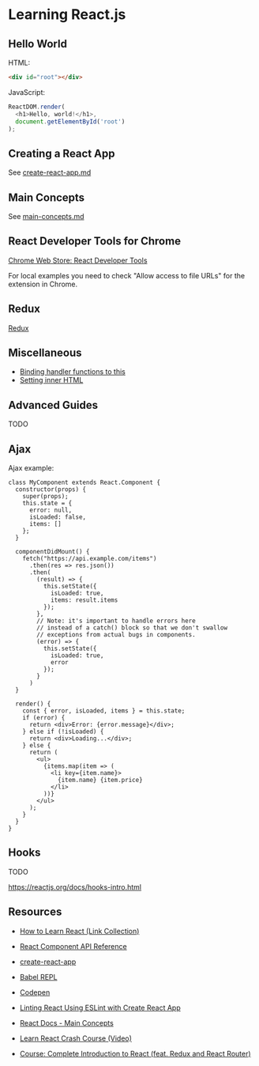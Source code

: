 # Learning React.js

## Hello World

HTML:

```html
<div id="root"></div>
```

JavaScript:

```javascript
ReactDOM.render(
  <h1>Hello, world!</h1>,
  document.getElementById('root')
);
```

## Creating a React App

See [create-react-app.md](create-react-app.md)

## Main Concepts

See [main-concepts.md](main-concepts.md)

## React Developer Tools for Chrome

[Chrome Web Store: React Developer Tools](https://chrome.google.com/webstore/detail/react-developer-tools/fmkadmapgofadopljbjfkapdkoienihi)

For local examples you need to check "Allow access to file URLs" for the extension in Chrome.

## Redux

[Redux](redux.md)

## Miscellaneous

* [Binding handler functions to this](bind-handler-functions.md)
* [Setting inner HTML](setting-inner-html.md)

## Advanced Guides

TODO

## Ajax

Ajax example:

```babel
class MyComponent extends React.Component {
  constructor(props) {
    super(props);
    this.state = {
      error: null,
      isLoaded: false,
      items: []
    };
  }

  componentDidMount() {
    fetch("https://api.example.com/items")
      .then(res => res.json())
      .then(
        (result) => {
          this.setState({
            isLoaded: true,
            items: result.items
          });
        },
        // Note: it's important to handle errors here
        // instead of a catch() block so that we don't swallow
        // exceptions from actual bugs in components.
        (error) => {
          this.setState({
            isLoaded: true,
            error
          });
        }
      )
  }

  render() {
    const { error, isLoaded, items } = this.state;
    if (error) {
      return <div>Error: {error.message}</div>;
    } else if (!isLoaded) {
      return <div>Loading...</div>;
    } else {
      return (
        <ul>
          {items.map(item => (
            <li key={item.name}>
              {item.name} {item.price}
            </li>
          ))}
        </ul>
      );
    }
  }
}
```

## Hooks

TODO

https://reactjs.org/docs/hooks-intro.html

## Resources

* [How to Learn React (Link Collection)](https://medium.freecodecamp.org/learning-react-roadmap-from-scratch-to-advanced-bff7735531b6)

* [React Component API Reference](https://reactjs.org/docs/react-component.html)

* [create-react-app](https://github.com/facebook/create-react-app)

* [Babel REPL](https://babeljs.io/repl)
* [Codepen](https://codepen.io)

* [Linting React Using ESLint with Create React App](https://alligator.io/react/linting-react/)

* [React Docs - Main Concepts](https://reactjs.org/docs/hello-world.html)
* [Learn React Crash Course (Video)](https://youtu.be/Ke90Tje7VS0)

* [Course: Complete Introduction to React (feat. Redux and React Router)](https://frontendmasters.com/courses/react-intro)
